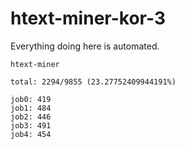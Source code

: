 # htext-miner-kor-3

Everything doing here is automated.

```
htext-miner

total: 2294/9855 (23.27752409944191%)

job0: 419
job1: 484
job2: 446
job3: 491
job4: 454
```